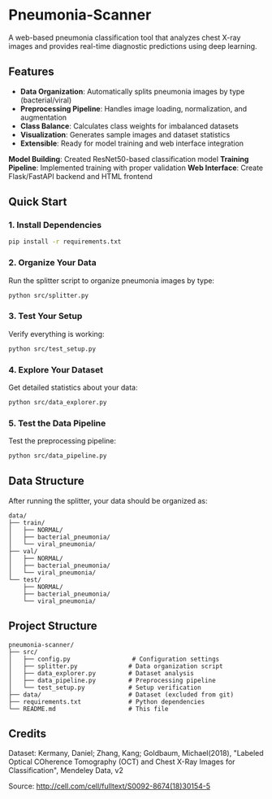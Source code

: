 # Pneumonia-Scanner

A web-based pneumonia classification tool that analyzes chest X-ray images and provides real-time diagnostic predictions using deep learning.

## Features

- **Data Organization**: Automatically splits pneumonia images by type (bacterial/viral)
- **Preprocessing Pipeline**: Handles image loading, normalization, and augmentation
- **Class Balance**: Calculates class weights for imbalanced datasets
- **Visualization**: Generates sample images and dataset statistics
- **Extensible**: Ready for model training and web interface integration

**Model Building**: Created  ResNet50-based classification model
**Training Pipeline**: Implemented training with proper validation
**Web Interface**: Create Flask/FastAPI backend and HTML frontend

## Quick Start

### 1. Install Dependencies
```bash
pip install -r requirements.txt
```

### 2. Organize Your Data
Run the splitter script to organize pneumonia images by type:
```bash
python src/splitter.py
```

### 3. Test Your Setup
Verify everything is working:
```bash
python src/test_setup.py
```

### 4. Explore Your Dataset
Get detailed statistics about your data:
```bash
python src/data_explorer.py
```

### 5. Test the Data Pipeline
Test the preprocessing pipeline:
```bash
python src/data_pipeline.py
```

## Data Structure

After running the splitter, your data should be organized as:
```
data/
├── train/
│   ├── NORMAL/
│   ├── bacterial_pneumonia/
│   └── viral_pneumonia/
├── val/
│   ├── NORMAL/
│   ├── bacterial_pneumonia/
│   └── viral_pneumonia/
└── test/
    ├── NORMAL/
    ├── bacterial_pneumonia/
    └── viral_pneumonia/
```

## Project Structure

```
pneumonia-scanner/
├── src/
│   ├── config.py                 # Configuration settings
│   ├── splitter.py              # Data organization script
│   ├── data_explorer.py         # Dataset analysis
│   ├── data_pipeline.py         # Preprocessing pipeline
│   └── test_setup.py            # Setup verification
├── data/                        # Dataset (excluded from git)
├── requirements.txt             # Python dependencies
└── README.md                    # This file
```



## Credits

Dataset: Kermany, Daniel; Zhang, Kang; Goldbaum, Michael(2018), "Labeled Optical COherence Tomography (OCT) and Chest X-Ray Images for Classification", Mendeley Data, v2

Source: http://cell.com/cell/fulltext/S0092-8674(18)30154-5
